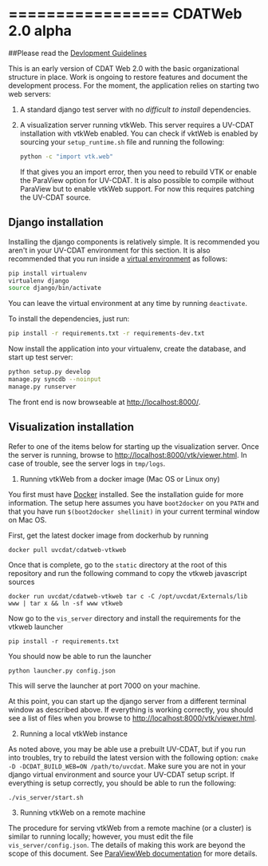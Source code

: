 
=================
CDATWeb 2.0 alpha
=================

##Please read the [Devlopment Guidelines](https://github.com/UV-CDAT/cdatweb/wiki/Development-Guidelines)

This is an early version of CDAT Web 2.0 with the basic organizational
structure in place.  Work is ongoing to restore features and document
the development process.  For the moment, the application relies on
starting two web servers:

  1. A standard django test server with no *difficult to install* 
     dependencies.

  2. A visualization server running vtkWeb.  This server requires
     a UV-CDAT installation with vtkWeb enabled.  You can check if
     vktWeb is enabled by sourcing your `setup_runtime.sh` file and
     running the following:
     
     ```bash
     python -c "import vtk.web"
     ```
     
     If that gives you an import error, then you need to rebuild VTK
     or enable the ParaView option for UV-CDAT.  It is also possible
     to compile without ParaView but to enable vtkWeb support.  For
     now this requires patching the UV-CDAT source.

Django installation
-------------------

Installing the django components is relatively simple.  It is recommended
you aren't in your UV-CDAT environment for this section.  It is also 
recommended that you run inside a
[virtual environment](http://virtualenv.readthedocs.org/en/latest/virtualenv.html)
as follows:
```bash
pip install virtualenv
virtualenv django
source django/bin/activate
```
You can leave the virtual environment at any time by running `deactivate`.

To install the dependencies, just run:
```bash
pip install -r requirements.txt -r requirements-dev.txt 
```

Now install the application into your virtualenv, create the database, and start up
test server:
```bash
python setup.py develop
manage.py syncdb --noinput
manage.py runserver
```

The front end is now browseable at [http://localhost:8000/](http://localhost:8000/).

Visualization installation
--------------------------

Refer to one of the items below for starting up the visualization server.
Once the server is running, browse to
[http://localhost:8000/vtk/viewer.html](http://localhost:8000/vtk/viewer.html).
In case of trouble, see the server logs in `tmp/logs`.

1. Running vtkWeb from a docker image (Mac OS or Linux ony)

  You first must have [Docker](https://docs.docker.com/) installed.  See the
  installation guide for more information.  The setup here assumes you have
  `boot2docker` on you `PATH` and that you have run `$(boot2docker shellinit)`
  in your current terminal window on Mac OS.

  First, get the latest docker image from dockerhub by running
  ```
  docker pull uvcdat/cdatweb-vtkweb
  ```
  Once that is complete, go
  to the `static` directory at the root of this repository and run
  the following command to copy the vtkweb javascript sources
  ```
  docker run uvcdat/cdatweb-vtkweb tar c -C /opt/uvcdat/Externals/lib www | tar x && ln -sf www vtkweb
  ```
  Now go to the `vis_server` directory and install the requirements
  for the vtkweb launcher
  ```
  pip install -r requirements.txt
  ```
  You should now be able to run the launcher
  ```
  python launcher.py config.json
  ```
  This will serve the launcher at port 7000 on your machine.

  At this point, you can start up the django server from a different terminal
  window as described above.  If everything is working correctly, you
  should see a list of files when you browse to
  [http://localhost:8000/vtk/viewer.html](http://localhost:8000/vtk/viewer.html).


2. Running a local vtkWeb instance

  As noted above, you may be able use a prebuilt UV-CDAT, but if you run
  into troubles, try to rebuild the latest version with the following
  option: `cmake -D -DCDAT_BUILD_WEB=ON /path/to/uvcdat`.  Make sure
  you are not in your django virtual environment and source your
  UV-CDAT setup script.  If everything is setup correctly, you should be
  able to run the following:
  ```bash
  ./vis_server/start.sh
  ```

3. Running vtkWeb on a remote machine

  The procedure for serving vtkWeb from a remote machine (or a cluster) is
  similar to running locally; however, you must edit the file
  `vis_server/config.json`.  The details of making this work are beyond
  the scope of this document.  See [ParaViewWeb documentation](http://pvw.kitware.com/#!/guide/python_launcher)
  for more details.

